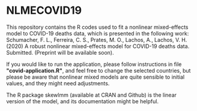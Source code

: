 # NLMECOVID19

This repository contains the R codes used to fit a nonlinear mixed-effects model to COVID-19 deaths data, which is presented in the following work:
Schumacher, F. L., Ferreira, C. S., Prates, M. O., Lachos, A., Lachos, V. H. (2020) A robust nonlinear mixed-effects model for COVID-19 deaths data. Submitted. (Preprint will be available soon).

If you would like to run the application, please follow instructions in file **"covid-application.R"**, and feel free to change the selected countries, but please be aware that nonlinear mixed models are quite sensible to initial values, and they might need adjustments.

The R package skewlmm (available at CRAN and Github) is the linear version of the model, and its documentation might be helpful.

